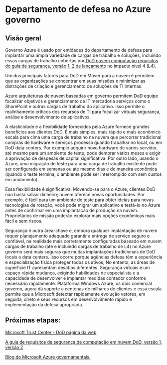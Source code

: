 <properties
    pageTitle="Documentação do Azure Governmnet | Microsoft Azure"
    description="Isso fornece uma comparação de recursos e orientações sobre como desenvolver aplicativos para o governo do Azure"
    services="Azure-Government"
    cloud="gov"
    documentationCenter=""
    authors="ryansoc"
    manager="zakramer"
    editor=""/>

<tags
    ms.service="multiple"
    ms.devlang="na"
    ms.topic="article"
    ms.tgt_pltfrm="na"
    ms.workload="azure-government"
    ms.date="10/11/2016"
    ms.author="ryansoc"/>


#  <a name="department-of-defense-dod-in-azure-government"></a>Departamento de defesa no Azure governo

## <a name="overview"></a>Visão geral

Governo Azure é usado por entidades do departamento de defesa para implantar uma ampla variedade de cargas de trabalho e soluções, incluindo essas cargas de trabalho cobertas por<a href="http://iasecontent.disa.mil/cloud/SRG/index.html"> DoD nuvem computação requisitos do guia de segurança, versão 1, 2 de lançamento</a> no impacto nível 4 (L4).

Um dos principais fatores para DoD em Mover para a nuvem é permitem que as organizações se concentrar em suas missões e minimizar as distrações de criação e gerenciamento de soluções de TI internas.

Azure arquiteturas de nuvem baseadas em governo permitem DoD equipe focalizar objetivos e gerenciamento de IT mercadoria serviços como o SharePoint e outras cargas de trabalho do aplicativo.  Isso permite o realinhamento críticos dos recursos de TI para focalizar virtuais segurança, análise e desenvolvimento de aplicativos.

A elasticidade e a flexibilidade fornecidos pela Azure fornece grandes benefícios aos clientes DoD. É mais simples, mais rápido e mais econômico escala para cima uma carga de trabalho na nuvem que percorrer tradicional compras de hardware e serviços processa quando trabalhar no local, ou em DoD data centers. Por exemplo adquirir novo hardware de vários servidor, até mesmo para um ambiente de teste, pode demorar vários meses e exigir a aprovação de despesas de capital significativa. Por outro lado, usando o Azure, uma migração de teste para uma carga de trabalho existente pode ser configurada em semanas ou até mesmo dias e de maneira econômica (quando o teste termina, o ambiente pode ser interrompido com sem custos em andamento).

Essa flexibilidade é significativa. Movendo-se para o Azure, clientes DoD não basta salvar dinheiro; nuvem oferece novas oportunidades. Por exemplo, é fácil para um ambiente de teste para obter ideias para novas tecnologias de rotação, você pode migrar um aplicativo e testá-lo no Azure antes de confirmar em uma implantação de produção na nuvem. Proprietários de missão poderão explorar mais opções econômicas mais fácil e sem riscos.

Segurança é outra área-chave e, embora qualquer implantação de nuvem requer planejamento adequado garantir a entrega de serviço seguro e confiável, na realidade mais corretamente configuradas baseado em nuvem cargas de trabalho (até e incluindo cargas de trabalho de L4) no Azure governo será mais seguras que muitas implantações tradicionais de DoD locais e data centers. Isso ocorre porque agências defesa têm a experiência e especialização física proteger todos os ativos; No entanto, as áreas de superfície IT apresentam desafios diferentes. Segurança virtuais é um espaço rápida mudança, exigindo habilidades de especialista e a capacidade de desenvolver e implantar medidas contador conforme necessário rapidamente. Plataforma Windows Azure, os dois comercial governo, agora dá suporte a centenas de milhares de clientes e essa escala permite que a Microsoft detectar rapidamente evolução vetores, em seguida, direto e seus recursos em desenvolvimento rápido e implementação da defesa apropriada.

## <a name="next-steps"></a>Próximas etapas:

<a href="https://www.microsoft.com/en-us/TrustCenter/Compliance/DISA">Microsoft Trust Center - DoD página da web</a>

<a href="http://iasecontent.disa.mil/cloud/SRG/index.html">A guia de requisitos de segurança de computação em nuvem DoD, versão 1, versão 2</a>

<a href="https://blogs.msdn.microsoft.com/azuregov/">Blog do Microsoft Azure governamentais.</a>
